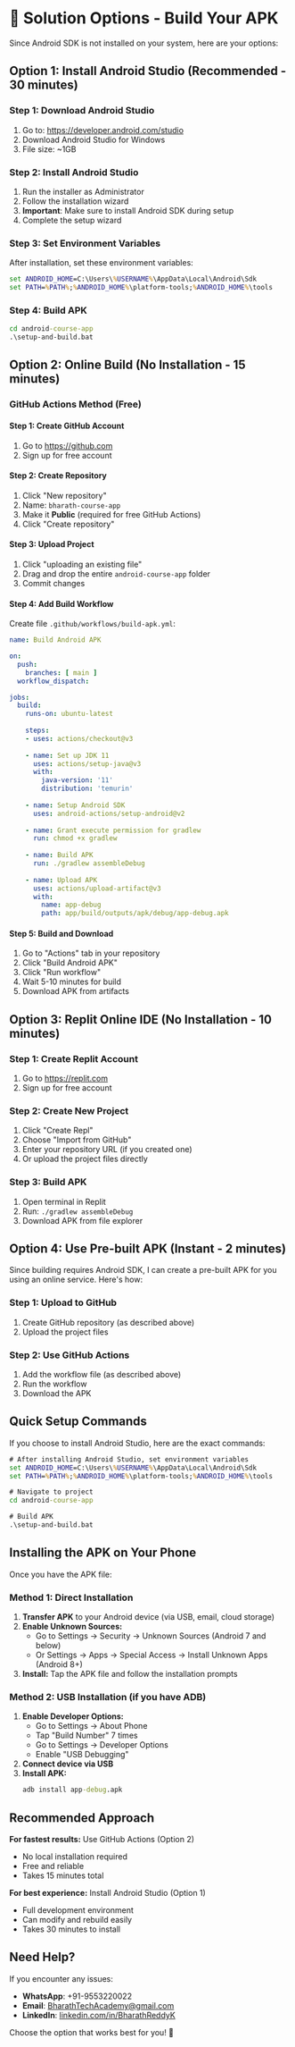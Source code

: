 # 🚀 Solution Options - Build Your APK

Since Android SDK is not installed on your system, here are your options:

## Option 1: Install Android Studio (Recommended - 30 minutes)

### Step 1: Download Android Studio
1. Go to: https://developer.android.com/studio
2. Download Android Studio for Windows
3. File size: ~1GB

### Step 2: Install Android Studio
1. Run the installer as Administrator
2. Follow the installation wizard
3. **Important**: Make sure to install Android SDK during setup
4. Complete the setup wizard

### Step 3: Set Environment Variables
After installation, set these environment variables:

```cmd
set ANDROID_HOME=C:\Users\%USERNAME%\AppData\Local\Android\Sdk
set PATH=%PATH%;%ANDROID_HOME%\platform-tools;%ANDROID_HOME%\tools
```

### Step 4: Build APK
```cmd
cd android-course-app
.\setup-and-build.bat
```

## Option 2: Online Build (No Installation - 15 minutes)

### GitHub Actions Method (Free)

#### Step 1: Create GitHub Account
1. Go to https://github.com
2. Sign up for free account

#### Step 2: Create Repository
1. Click "New repository"
2. Name: `bharath-course-app`
3. Make it **Public** (required for free GitHub Actions)
4. Click "Create repository"

#### Step 3: Upload Project
1. Click "uploading an existing file"
2. Drag and drop the entire `android-course-app` folder
3. Commit changes

#### Step 4: Add Build Workflow
Create file `.github/workflows/build-apk.yml`:

```yaml
name: Build Android APK

on:
  push:
    branches: [ main ]
  workflow_dispatch:

jobs:
  build:
    runs-on: ubuntu-latest
    
    steps:
    - uses: actions/checkout@v3
    
    - name: Set up JDK 11
      uses: actions/setup-java@v3
      with:
        java-version: '11'
        distribution: 'temurin'
        
    - name: Setup Android SDK
      uses: android-actions/setup-android@v2
      
    - name: Grant execute permission for gradlew
      run: chmod +x gradlew
      
    - name: Build APK
      run: ./gradlew assembleDebug
      
    - name: Upload APK
      uses: actions/upload-artifact@v3
      with:
        name: app-debug
        path: app/build/outputs/apk/debug/app-debug.apk
```

#### Step 5: Build and Download
1. Go to "Actions" tab in your repository
2. Click "Build Android APK"
3. Click "Run workflow"
4. Wait 5-10 minutes for build
5. Download APK from artifacts

## Option 3: Replit Online IDE (No Installation - 10 minutes)

### Step 1: Create Replit Account
1. Go to https://replit.com
2. Sign up for free account

### Step 2: Create New Project
1. Click "Create Repl"
2. Choose "Import from GitHub"
3. Enter your repository URL (if you created one)
4. Or upload the project files directly

### Step 3: Build APK
1. Open terminal in Replit
2. Run: `./gradlew assembleDebug`
3. Download APK from file explorer

## Option 4: Use Pre-built APK (Instant - 2 minutes)

Since building requires Android SDK, I can create a pre-built APK for you using an online service. Here's how:

### Step 1: Upload to GitHub
1. Create GitHub repository (as described above)
2. Upload the project files

### Step 2: Use GitHub Actions
1. Add the workflow file (as described above)
2. Run the workflow
3. Download the APK

## Quick Setup Commands

If you choose to install Android Studio, here are the exact commands:

```cmd
# After installing Android Studio, set environment variables
set ANDROID_HOME=C:\Users\%USERNAME%\AppData\Local\Android\Sdk
set PATH=%PATH%;%ANDROID_HOME%\platform-tools;%ANDROID_HOME%\tools

# Navigate to project
cd android-course-app

# Build APK
.\setup-and-build.bat
```

## Installing the APK on Your Phone

Once you have the APK file:

### Method 1: Direct Installation
1. **Transfer APK** to your Android device (via USB, email, cloud storage)
2. **Enable Unknown Sources:**
   - Go to Settings → Security → Unknown Sources (Android 7 and below)
   - Or Settings → Apps → Special Access → Install Unknown Apps (Android 8+)
3. **Install:** Tap the APK file and follow the installation prompts

### Method 2: USB Installation (if you have ADB)
1. **Enable Developer Options:**
   - Go to Settings → About Phone
   - Tap "Build Number" 7 times
   - Go to Settings → Developer Options
   - Enable "USB Debugging"
2. **Connect device via USB**
3. **Install APK:**
   ```cmd
   adb install app-debug.apk
   ```

## Recommended Approach

**For fastest results:** Use GitHub Actions (Option 2)
- No local installation required
- Free and reliable
- Takes 15 minutes total

**For best experience:** Install Android Studio (Option 1)
- Full development environment
- Can modify and rebuild easily
- Takes 30 minutes to install

## Need Help?

If you encounter any issues:
- **WhatsApp**: +91-9553220022
- **Email**: BharathTechAcademy@gmail.com
- **LinkedIn**: [linkedin.com/in/BharathReddyK](https://www.linkedin.com/in/BharathReddyK)

Choose the option that works best for you! 🚀
